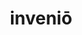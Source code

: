 ---
title: inveniō
meaning: to find
ch: twelve
pos: verb
inf: invenīre
secondppstem: inven
infend: īre
conjugation: fourth
f1: yes
f: yes
---